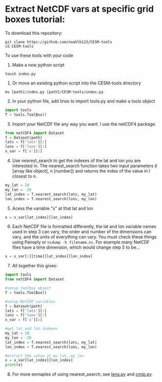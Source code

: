 # Extract NetCDF vars at specific grid boxes tutorial:

To download this repository:
```
git clone https://github.com/noahlb123/CESM-tools
cd CESM-tools
```
To use these tools with your code
1. Make a new python script
```
touch index.py
```
1. Or move an existing python script into the CESM-tools directory
```
mv [path]/index.py [path]/CESM-tools/index.py
```
2. In your python file, add lines to import tools.py and make a tools object
```python
import tools
T = tools.ToolBox()
```
3. Import your NetCDF file any way you want. I use the netCDF4 package.
```python
from netCDF4 import Dataset
f = Dataset(path)
lats = f['lats'][:]
lons = f['lons'][:]
x_var = f['x'][:]
```
4. Use nearest_search to get the indexes of the lat and lon you are interested in. The nearest_search function takes two input parameters (l [array like object], n [number]) and returns the index of the value in l closest to n.
```python
my_lat = 20
my_lon = -20
lat_index = T.nearest_search(lats, my_lat)
lon_index = T.nearest_search(lons, my_lon)
```
5. Acess the variable "x" at that lat and lon
```python
x = x_var[lat_index][lon_index]
```
6. Each NetCDF file is formatted differently, the lat and lon variable names used in step 3 can vary, the order and number of the dimensions can vary, and the units of everything can vary. You must check these things using Panoply or `ncdump -h filename.nc`. For example many NetCDF files have a time dimension, which would change step 5 to be...
```python
x = x_var[:][time][lat_index][lon_index]
```
7. All together this gives:
```python
import tools
from netCDF4 import Dataset

#setup toolbox object
T = tools.ToolBox()

#setup NetCDF variables
f = Dataset(path)
lats = f['lats'][:]
lons = f['lons'][:]
x_var = f['x'][:]

#get lat and lon indexes
my_lat = 20
my_lon = -20
lat_index = T.nearest_search(lats, my_lat)
lon_index = T.nearest_search(lons, my_lon)

#extract the value at my_lat, my_lon
x = x_var[lat_index][lon_index]
print(x)
```
8. For more exmaples of using nearest_search, see [lens.py](https://github.com/noahlb123/CESM-tools/blob/main/lens.py) and [cmip.py](https://github.com/noahlb123/CESM-tools/blob/main/cmip.py).
